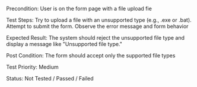 
Precondition: User is on the form page with a file upload fie

Test Steps:
Try to upload a file with an unsupported type (e.g., .exe or .bat).
Attempt to submit the form.
Observe the error message and form behavior

Expected Result:
The system should reject the unsupported file type and display a message like "Unsupported file type."

Post Condition: The form should accept only the supported file types

Test Priority: Medium

Status: Not Tested / Passed / Failed

